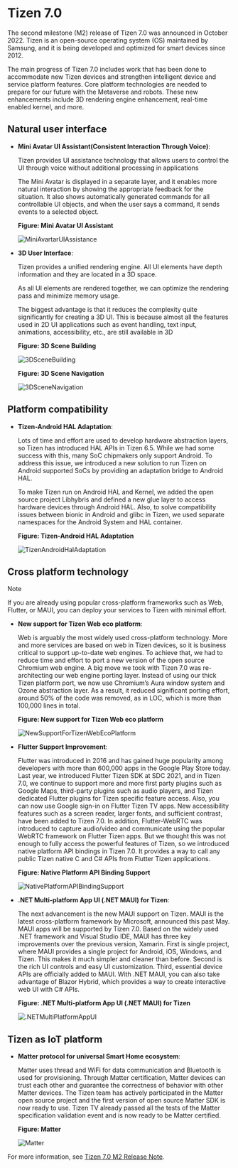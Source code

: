 # Tizen 7.0

The second milestone (M2) release of Tizen 7.0 was announced in October 2022. 
Tizen is an open-source operating system (OS) maintained by Samsung, and it is being developed and optimized for smart devices since 2012.

The main progress of Tizen 7.0 includes work that has been done to accommodate new Tizen devices and strengthen intelligent device and service platform features. Core platform technologies are needed to prepare for our future with the Metaverse and robots.
These new enhancements include 3D rendering engine enhancement, real-time enabled kernel, and more.

## Natural user interface

- **Mini Avatar UI Assistant(Consistent Interaction Through Voice)**:

  Tizen provides UI assistance technology that allows users to control the UI through voice without additional processing in applications

  The Mini Avatar is displayed in a separate layer, and it enables more natural interaction by showing the appropriate feedback for the situation.
  It also shows automatically generated commands for all controllable UI objects, and when the user says a command, it sends events to a selected object.

  **Figure: Mini Avatar UI Assistant**

  ![MiniAvartarUIAssistance](./media/7.0_MiniAvartarUIAssistance.png)

- **3D User Interface**:

  Tizen provides a unified rendering engine. All UI elements have depth information and they are located in a 3D space.

  As all UI elements are rendered together, we can optimize the rendering pass and minimize memory usage.

	The biggest advantage is that it reduces the complexity quite significantly for creating a 3D UI.
	This is because almost all the features used in 2D UI applications such as event handling, text input, animations, accessibility, etc., are still available in 3D

  **Figure: 3D Scene Building**

  ![3DSceneBuilding](./media/7.0_3DSceneBuilding.png)

	**Figure: 3D Scene Navigation**

  ![3DSceneNavigation](./media/7.0_3DSceneNavigation.png)


## Platform compatibility

- **Tizen-Android HAL Adaptation**:

  Lots of time and effort are used to develop hardware abstraction layers, so Tizen has introduced HAL APIs in Tizen 6.5.
	While we had some success with this, many SoC chipmakers only support Android. To address this issue,
	we introduced a new solution to run Tizen on Android supported SoCs by providing an adaptation bridge to Android HAL.
	
	To make Tizen run on Android HAL and Kernel, we added the open source project Libhybris and defined a new glue layer to access hardware devices through Android HAL.
  Also, to solve compatibility issues between bionic in Android and glibc in Tizen, we used separate namespaces for the Android System and HAL container.
  
  **Figure: Tizen-Android HAL Adaptation**

  ![TizenAndroidHalAdaptation](./media/7.0_TizenAndroidHalAdaptation.png)


## Cross platform technology
	
> [!NOTE]
> If you are already using popular cross-platform frameworks such as Web, Flutter, or MAUI, you can deploy your services to Tizen with minimal effort.
	
- **New support for Tizen Web eco platform**:

  Web is arguably the most widely used cross-platform technology. More and more services are based on web in Tizen devices,
  so it is business critical to support up-to-date web engines. To achieve that, we had to reduce time and effort to port a new version of the open source Chromium web engine.
  A big move we took with Tizen 7.0 was re-architecting our web engine porting layer. Instead of using our thick Tizen platform port,
  we now use Chromium’s Aura window system and Ozone abstraction layer. As a result, it reduced significant porting effort, around 50% of the code was removed,
  as in LOC, which is more than 100,000 lines in total.

  **Figure: New support for Tizen Web eco platform**

  ![NewSupportForTizenWebEcoPlatform](./media/7.0_NewSupportForTizenWebEcoPlatform.png)

- **Flutter Support Improvement**:

  Flutter was introduced in 2016 and has gained huge popularity among developers with more than 600,000 apps in the Google Play Store today.
  Last year, we introduced Flutter Tizen SDK at SDC 2021, and in Tizen 7.0, we continue to support more and more first party plugins such as Google Maps,
third-party plugins such as audio players, and Tizen dedicated Flutter plugins for Tizen specific feature access. Also, you can now use Google sign-in on Flutter Tizen TV apps.
  New accessibility features such as a screen reader, larger fonts, and sufficient contrast, have been added to Tizen 7.0.
  In addition, Flutter-WebRTC was introduced to capture audio/video and communicate using the popular WebRTC framework on Flutter Tizen apps.
  But we thought this was not enough to fully access the powerful features of Tizen, so we introduced native platform API bindings in Tizen 7.0.
  It provides a way to call any public Tizen native C and C# APIs from Flutter Tizen applications.

  **Figure: Native Platform API Binding Support**

  ![NativePlatformAPIBindingSupport](./media/7.0_NativePlatformAPIBindingSupport.png)

- **.NET Multi-platform App UI (.NET MAUI) for Tizen**:

  The next advancement is the new MAUI support on Tizen. MAUI is the latest cross-platform framework by Microsoft, announced this past May. MAUI apps will be supported by Tizen 7.0.
  Based on the widely used .NET framework and Visual Studio IDE, MAUI has three key improvements over the previous version, Xamarin.
  First is single project, where MAUI provides a single project for Android, iOS, Windows, and Tizen. This makes it much simpler and cleaner than before.
  Second is the rich UI controls and easy UI customization. Third, essential device APIs are officially added to MAUI. With .NET MAUI,
  you can also take advantage of Blazor Hybrid, which provides a way to create interactive web UI with C# APIs.

  **Figure: .NET Multi-platform App UI (.NET MAUI) for Tizen**

  ![.NETMultiPlatformAppUI](./media/7.0_.NETMultiPlatformAppUI.png)
  
## Tizen as IoT platform

- **Matter protocol for universal Smart Home ecosystem**:

  Matter uses thread and WiFi for data communication and Bluetooth is used for provisioning. Through Matter certification,
  Matter devices can trust each other and guarantee the correctness of behavior with other Matter devices.
  The Tizen team has actively participated in the Matter open source project and the first version of open source Matter SDK is now ready to use.
  Tizen TV already passed all the tests of the Matter specification validation event and is now ready to be Matter certified.

  **Figure: Matter**

  ![Matter](./media/7.0_Matter.png)
  
For more information, see [Tizen 7.0 M2 Release Note](../../release-notes/tizen-7-0-m2.md).
